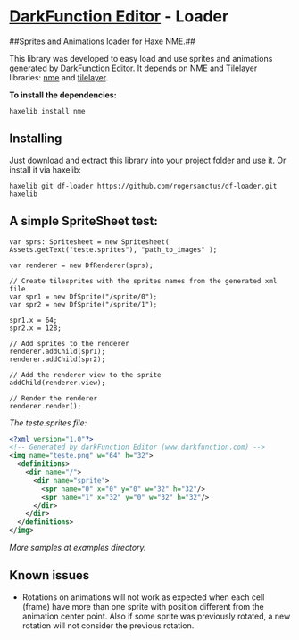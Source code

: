 [DarkFunction Editor](http://darkfunction.com/editor/) - Loader
============================

##Sprites and Animations loader for Haxe NME.##

This library was developed to easy load and use sprites and animations generated by [DarkFunction Editor](http://darkfunction.com/editor/).
It depends on NME and Tilelayer libraries: [nme](http://nme.io) and [tilelayer](https://github.com/elsassph/nme-tilelayer).

**To install the dependencies:**
```
haxelib install nme
```

Installing
----------

Just download and extract this library into your project folder and use it. Or install it via haxelib:

```
haxelib git df-loader https://github.com/rogersanctus/df-loader.git haxelib
```

A simple SpriteSheet test:
--------------------------

```as3
var sprs: Spritesheet = new Spritesheet( Assets.getText("teste.sprites"), "path_to_images" );

var renderer = new DfRenderer(sprs);

// Create tilesprites with the sprites names from the generated xml file
var spr1 = new DfSprite("/sprite/0");
var spr2 = new DfSprite("/sprite/1");

spr1.x = 64;
spr2.x = 128;

// Add sprites to the renderer
renderer.addChild(spr1);
renderer.addChild(spr2);

// Add the renderer view to the sprite
addChild(renderer.view);

// Render the renderer
renderer.render();
```

*The teste.sprites file:*
```xml
<?xml version="1.0"?>
<!-- Generated by darkFunction Editor (www.darkfunction.com) -->
<img name="teste.png" w="64" h="32">
  <definitions>
    <dir name="/">
      <dir name="sprite">
        <spr name="0" x="0" y="0" w="32" h="32"/>
        <spr name="1" x="32" y="0" w="32" h="32"/>
      </dir>
    </dir>
  </definitions>
</img>
```

_More samples at examples directory._

Known issues
------------

- Rotations on animations will not work as expected when each cell (frame) have more than one sprite
  with position different from the animation center point. Also if some sprite was previously rotated,
  a new rotation will not consider the previous rotation.

